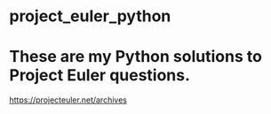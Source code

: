 # project_euler_python
# These are my Python solutions to Project Euler questions. 
https://projecteuler.net/archives
